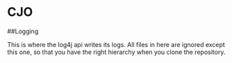 CJO
===
##Logging

This is where the log4j api writes its logs. All files in here are ignored except this one, so that you have the right hierarchy when you clone the repository.
